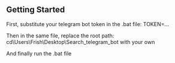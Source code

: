 ## Getting Started

First, substitute your telegram bot token in the .bat file: TOKEN=...

Then in the same file, replace the root path: cd\Users\Frish\Desktop\Search_telegram_bot with your own

And finally run the .bat file
